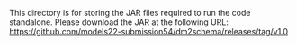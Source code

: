 This directory is for storing the JAR files required to run the code standalone.
Please download the JAR at the following URL:
https://github.com/models22-submission54/dm2schema/releases/tag/v1.0
